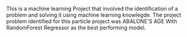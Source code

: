 This is a machine learning Project that involved the identification of a problem and solving it using machine learning knowlegde.
The project problem identified for this particle project was ABALONE'S AGE
With RandomForest Regressor as the best performing model. 
